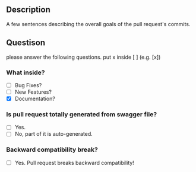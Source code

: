 ## Description
A few sentences describing the overall goals of the pull request's commits.

## Questison
please answer the following questions. put x inside [ ] (e.g. [x])

### What inside?
- [ ] Bug Fixes?
- [ ] New Features?
- [x] Documentation?

### Is pull request totally generated from swagger file?
- [ ] Yes.
- [ ] No, part of it is auto-generated.

### Backward compatibility break?
- [ ] Yes. Pull request breaks backward compatibility!
